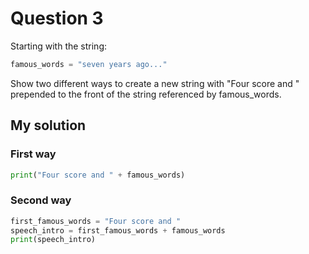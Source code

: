 # Question 3
Starting with the string:

```python
famous_words = "seven years ago..."
```
Show two different ways to create a new string with "Four score and " prepended to the front of the string referenced by famous_words.

## My solution
### First way
```python
print("Four score and " + famous_words)
```

### Second way
```python
first_famous_words = "Four score and "
speech_intro = first_famous_words + famous_words
print(speech_intro)
```